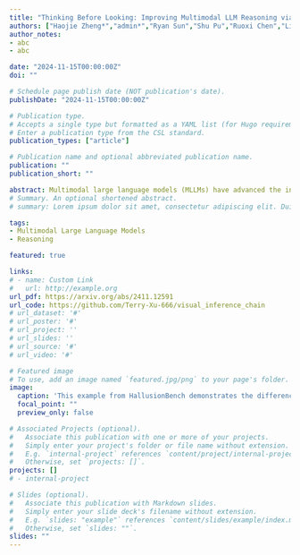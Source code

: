 ```yaml
---
title: "Thinking Before Looking: Improving Multimodal LLM Reasoning via Mitigating Visual Hallucination"
authors: ["Haojie Zheng*","admin*","Ryan Sun","Shu Pu","Ruoxi Chen","Lichao Sun"]
author_notes:
- abc
- abc

date: "2024-11-15T00:00:00Z"
doi: ""

# Schedule page publish date (NOT publication's date).
publishDate: "2024-11-15T00:00:00Z"

# Publication type.
# Accepts a single type but formatted as a YAML list (for Hugo requirements).
# Enter a publication type from the CSL standard.
publication_types: ["article"]

# Publication name and optional abbreviated publication name.
publication: ""
publication_short: ""

abstract: Multimodal large language models (MLLMs) have advanced the integration of visual and linguistic modalities, establishing themselves as the dominant paradigm for visual-language tasks. Current approaches like chain of thought (CoT) reasoning have augmented the cognitive capabilities of large language models (LLMs), yet their adaptation to MLLMs is hindered by heightened risks of hallucination in cross-modality comprehension. In this paper, we find that the thinking while looking paradigm in current multimodal CoT approaches--where reasoning chains are generated alongside visual input--fails to mitigate hallucinations caused by misleading images. To address these limitations, we propose the Visual Inference Chain (VIC) framework, a novel approach that constructs reasoning chains using textual context alone before introducing visual input, effectively reducing cross-modal biases and enhancing multimodal reasoning accuracy. Comprehensive evaluations demonstrate that VIC significantly improves zero-shot performance across various vision-related tasks, mitigating hallucinations while refining the reasoning capabilities of MLLMs.
# Summary. An optional shortened abstract.
# summary: Lorem ipsum dolor sit amet, consectetur adipiscing elit. Duis posuere tellus ac convallis placerat. Proin tincidunt magna sed ex sollicitudin condimentum.

tags:
- Multimodal Large Language Models
- Reasoning

featured: true

links:
# - name: Custom Link
#   url: http://example.org
url_pdf: https://arxiv.org/abs/2411.12591
url_code: https://github.com/Terry-Xu-666/visual_inference_chain
# url_dataset: '#'
# url_poster: '#'
# url_project: ''
# url_slides: ''
# url_source: '#'
# url_video: '#'

# Featured image
# To use, add an image named `featured.jpg/png` to your page's folder. 
image:
  caption: 'This example from HallusionBench demonstrates the differences between zero-shot, zero-shot CoT, and VIC. The zero-shot CoT represents the \textit{thinking while looking} approach, which tends to exhibit stereotypical reasoning patterns when processing both visual and textual inputs simultaneously. In contrast, our thinking before looking paradigm, VIC, enhances reasoning quality by decoupling the visual and textual inputs.'
  focal_point: ""
  preview_only: false

# Associated Projects (optional).
#   Associate this publication with one or more of your projects.
#   Simply enter your project's folder or file name without extension.
#   E.g. `internal-project` references `content/project/internal-project/index.md`.
#   Otherwise, set `projects: []`.
projects: []
# - internal-project

# Slides (optional).
#   Associate this publication with Markdown slides.
#   Simply enter your slide deck's filename without extension.
#   E.g. `slides: "example"` references `content/slides/example/index.md`.
#   Otherwise, set `slides: ""`.
slides: ""
---
```


<!-- This work is driven by the results in my [previous paper](/publication/conference-paper/) on LLMs.

{{% callout note %}}
Create your slides in Markdown - click the *Slides* button to check out the example.
{{% /callout %}}

Add the publication's **full text** or **supplementary notes** here. You can use rich formatting such as including [code, math, and images](https://docs.hugoblox.com/content/writing-markdown-latex/). -->
